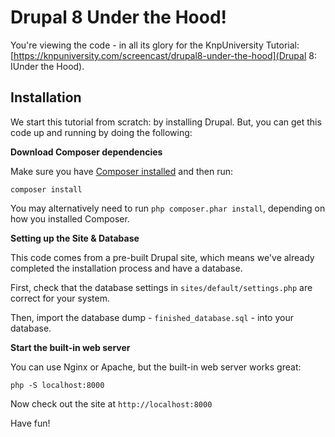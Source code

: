 # Drupal 8 Under the Hood!

You're viewing the code - in all its glory for the
KnpUniversity Tutorial: [https://knpuniversity.com/screencast/drupal8-under-the-hood](Drupal 8: IUnder the Hood).

## Installation

We start this tutorial from scratch: by installing Drupal. But, you can get
this code up and running by doing the following:

**Download Composer dependencies**

Make sure you have [Composer installed](https://getcomposer.org/download/)
and then run:

```
composer install
```

You may alternatively need to run `php composer.phar install`, depending
on how you installed Composer.

**Setting up the Site & Database**

This code comes from a pre-built Drupal site, which means we've already
completed the installation process and have a database.

First, check that the database settings in `sites/default/settings.php`
are correct for your system.

Then, import the database dump - `finished_database.sql` - into your
database.

**Start the built-in web server**

You can use Nginx or Apache, but the built-in web server works
great:

```
php -S localhost:8000
```

Now check out the site at `http://localhost:8000`

Have fun!


